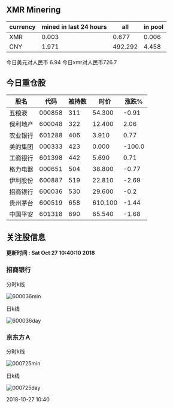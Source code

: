 ## XMR Minering

|currency|mined in last 24 hours|all|in pool|
|---|---|---|---|
|XMR|0.003|0.677|0.006|
|CNY|1.971|492.292|4.458|

今日美元对人民币 6.94	今日xmr对人民币726.7


## 今日重仓股 

|股名|代码|被持数|时价|涨跌%|
|---|---|---|---|---|
|五粮液|000858|311|54.300|-0.91|
|保利地产|600048|322|12.400|2.06|
|农业银行|601288|406|3.910|0.77|
|美的集团|000333|423|0.000|-100.0|
|工商银行|601398|442|5.690|0.71|
|格力电器|000651|504|38.800|-0.77|
|伊利股份|600887|519|22.810|-2.69|
|招商银行|600036|530|29.600|-0.2|
|贵州茅台|600519|658|610.100|-1.44|
|中国平安|601318|690|65.540|-1.68|

## 关注股信息
**更新时间 : Sat Oct 27 10:40:10 2018**
### 招商银行 
分时k线

![600036min](http://image.sinajs.cn/newchart/min/n/sh600036.gif)

日k线

![600036day](http://image.sinajs.cn/newchart/daily/n/sh600036.gif)

### 京东方Ａ 
分时k线

![000725min](http://image.sinajs.cn/newchart/min/n/sz000725.gif)

日k线

![000725day](http://image.sinajs.cn/newchart/daily/n/sz000725.gif)

2018-10-27 10:40
